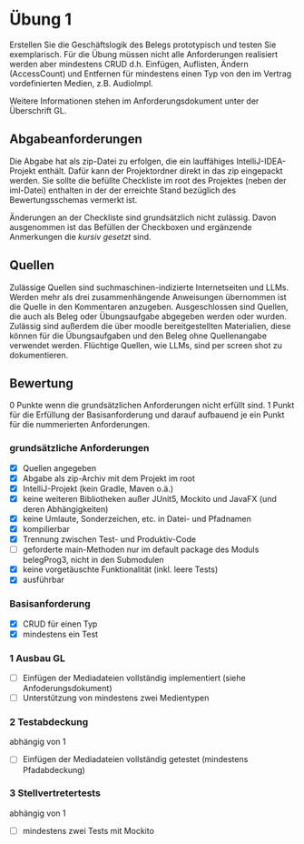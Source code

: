 # Übung 1
Erstellen Sie die Geschäftslogik des Belegs prototypisch und testen Sie exemplarisch. Für die Übung müssen nicht alle Anforderungen realisiert werden aber mindestens CRUD d.h. Einfügen, Auflisten, Ändern (AccessCount) und Entfernen für mindestens einen Typ von den im Vertrag vordefinierten Medien, z.B. AudioImpl.

Weitere Informationen stehen im Anforderungsdokument unter der Überschrift GL.

## Abgabeanforderungen
Die Abgabe hat als zip-Datei zu erfolgen, die ein lauffähiges IntelliJ-IDEA-Projekt enthält. Dafür kann der Projektordner direkt in das zip eingepackt werden. Sie sollte die befüllte Checkliste im root des Projektes (neben der iml-Datei) enthalten in der der erreichte Stand bezüglich des Bewertungsschemas vermerkt ist.

Änderungen an der Checkliste sind grundsätzlich nicht zulässig. Davon ausgenommen ist das Befüllen der Checkboxen und ergänzende Anmerkungen die _kursiv gesetzt_ sind.

## Quellen
Zulässige Quellen sind suchmaschinen-indizierte Internetseiten und LLMs. Werden mehr als drei zusammenhängende Anweisungen übernommen ist die Quelle in den Kommentaren anzugeben. Ausgeschlossen sind Quellen, die auch als Beleg oder Übungsaufgabe abgegeben werden oder wurden. Zulässig sind außerdem die über moodle bereitgestellten Materialien, diese können für die Übungsaufgaben und den Beleg ohne Quellenangabe verwendet werden.
Flüchtige Quellen, wie LLMs, sind per screen shot zu dokumentieren.

## Bewertung
0 Punkte wenn die grundsätzlichen Anforderungen nicht erfüllt sind. 1 Punkt für die Erfüllung der Basisanforderung und darauf aufbauend je ein Punkt für die nummerierten Anforderungen.

### grundsätzliche Anforderungen
- [X] Quellen angegeben
- [X] Abgabe als zip-Archiv mit dem Projekt im root
- [X] IntelliJ-Projekt (kein Gradle, Maven o.ä.)
- [X] keine weiteren Bibliotheken außer JUnit5, Mockito und JavaFX (und deren Abhängigkeiten)
- [X] keine Umlaute, Sonderzeichen, etc. in Datei- und Pfadnamen
- [X] kompilierbar
- [X] Trennung zwischen Test- und Produktiv-Code
- [ ] geforderte main-Methoden nur im default package des Moduls belegProg3, nicht in den Submodulen
- [X] keine vorgetäuschte Funktionalität (inkl. leere Tests)
- [X] ausführbar

### Basisanforderung
- [X] CRUD für einen Typ
- [X] mindestens ein Test

### 1 Ausbau GL
- [ ] Einfügen der Mediadateien vollständig implementiert (siehe Anfoderungsdokument)
- [ ] Unterstützung von mindestens zwei Medientypen

### 2 Testabdeckung
abhängig von 1
- [ ] Einfügen der Mediadateien vollständig getestet (mindestens Pfadabdeckung)

### 3 Stellvertretertests
abhängig von 1
- [ ] mindestens zwei Tests mit Mockito

